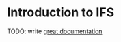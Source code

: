 # Introduction to IFS

TODO: write [great documentation](http://jacobian.org/writing/what-to-write/)
